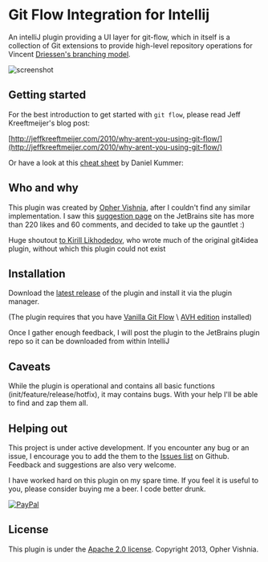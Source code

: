# Git Flow Integration for Intellij


An intelliJ plugin providing a UI layer for git-flow, which in itself is a collection of Git extensions to provide high-level repository operations for Vincent [Driessen's branching model](http://nvie.com/git-model).

![screenshot](http://opherv.github.io/gitflow4idea/images/gitflow.jpg)

## Getting started

For the best introduction to get started with `git flow`, please read Jeff Kreeftmeijer's blog post:

[http://jeffkreeftmeijer.com/2010/why-arent-you-using-git-flow/](http://jeffkreeftmeijer.com/2010/why-arent-you-using-git-flow/)

Or have a look at this [cheat sheet](http://danielkummer.github.io/git-flow-cheatsheet/) by Daniel Kummer:

## Who and why

This plugin was created by [Opher Vishnia](http://www.opherv.com), after I couldn't find any similar implementation.
I saw this [suggestion page](http://youtrack.jetbrains.com/issue/IDEA-65491) on the JetBrains site has more than 220 likes and 60 comments, and decided to take up the gauntlet :)

Huge shoutout [to Kirill Likhodedov](https://github.com/klikh), who wrote much of the original git4idea plugin, without which this plugin could not exist

## Installation

Download the [latest release](https://github.com/OpherV/gitflow4idea/releases) of the plugin and install it via the plugin manager.

(The plugin requires that you have [Vanilla Git Flow](https://github.com/nvie/gitflow) \ [AVH edition](https://github.com/petervanderdoes/gitflow) installed)

Once I gather enough feedback, I will post the plugin to the JetBrains plugin repo so it can be downloaded from within IntelliJ

## Caveats

While the plugin is operational and contains all basic functions (init/feature/release/hotfix), it may contains bugs. With your help I'll be able to find and zap them all.

## Helping out

This project is under active development.
If you encounter any bug or an issue, I encourage you to add the them to the [Issues list](https://github.com/OpherV/gitflow4idea/issues) on Github.
Feedback and suggestions are also very welcome.

I have worked hard on this plugin on my spare time. If you feel it is useful to you, please consider buying me a beer. I code better drunk.

[![PayPal][2]][1]

[1]: https://www.paypal.com/cgi-bin/webscr?cmd=_donations&business=DH67M9XFKAJHA&lc=IL&item_name=gitflow4idea%20development&currency_code=USD&bn=PP%2dDonationsBF%3abtn_donateCC_LG%2egif%3aNonHostedGuest
[2]: https://www.paypalobjects.com/en_US/i/btn/btn_donate_SM.gif

## License

This plugin is under the [Apache 2.0 license](http://www.apache.org/licenses/LICENSE-2.0.html).
Copyright 2013, Opher Vishnia.
